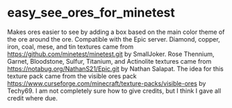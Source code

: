 # easy_see_ores_for_minetest
Makes ores easier to see by adding a box based on the main color theme of the ore around the ore. Compatible with the Epic server.
Diamond, copper, iron, coal, mese, and tin textures came from https://github.com/minetest/minetest.git by SmallJoker.
Rose Thennium, Garnet, Bloodstone, Sulfur, Titanium, and Actinolite textures came from https://notabug.org/NathanS21/Epic.git by Nathan Salapat.
The idea for this texture pack came from the visible ores pack https://www.curseforge.com/minecraft/texture-packs/visible-ores by Techy69.
I am not completely sure how to give credits, but I think I gave all credit where due.
